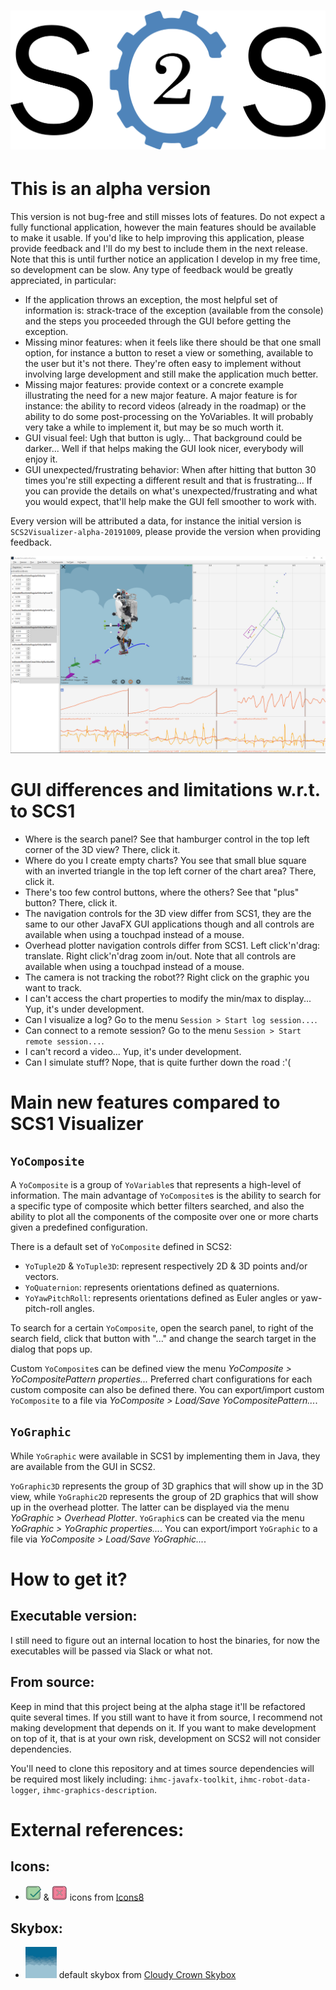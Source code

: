 # ![SCS2](logo/SCS2.png)

# This is an alpha version
This version is not bug-free and still misses lots of features.
Do not expect a fully functional application, however the main features should be available to make it usable.
If you'd like to help improving this application, please provide feedback and I'll do my best to include them in the next release. Note that this is until further notice an application I develop in my free time, so development can be slow.
Any type of feedback would be greatly appreciated, in particular:
- If the application throws an exception, the most helpful set of information is: strack-trace of the exception (available from the console) and the steps you proceeded through the GUI before getting the exception.
- Missing minor features: when it feels like there should be that one small option, for instance a button to reset a view or something, available to the user but it's not there. They're often easy to implement without involving large development and still make the application much better.
- Missing major features: provide context or a concrete example illustrating the need for a new major feature. A major feature is for instance: the ability to record videos (already in the roadmap) or the ability to do some post-processing on the YoVariables. It will probably very take a while to implement it, but may be so much worth it.
- GUI visual feel: Ugh that button is ugly... That background could be darker... Well if that helps making the GUI look nicer, everybody will enjoy it.
- GUI unexpected/frustrating behavior: When after hitting that button 30 times you're still expecting a different result and that is frustrating... If you can provide the details on what's unexpected/frustrating and what you would expect, that'll help make the GUI fell smoother to work with.

Every version will be attributed a data, for instance the initial version is `SCS2Visualizer-alpha-20191009`, please provide the version when providing feedback.

![SCS	2 Atlas RemoteSession](snapshots/AtlasRemoteSession.png)

# GUI differences and limitations w.r.t. to SCS1
- Where is the search panel? See that hamburger control in the top left corner of the 3D view? There, click it.
- Where do you I create empty charts? You see that small blue square with an inverted triangle in the top left corner of the chart area? There, click it.
- There's too few control buttons, where the others? See that "plus" button? There, click it.
- The navigation controls for the 3D view differ from SCS1, they are the same to our other JavaFX GUI applications though and all controls are available when using a touchpad instead of a mouse.
- Overhead plotter navigation controls differ from SCS1. Left click'n'drag: translate. Right click'n'drag zoom in/out. Note that all controls are available when using a touchpad instead of a mouse.
- The camera is not tracking the robot?? Right click on the graphic you want to track.
- I can't access the chart properties to modify the min/max to display... Yup, it's under development.
- Can I visualize a log? Go to the menu `Session > Start log session...`.
- Can connect to a remote session? Go to the menu `Session > Start remote session...`.
- I can't record a video... Yup, it's under development.
- Can I simulate stuff? Nope, that is quite further down the road :'(

# Main new features compared to SCS1 Visualizer
## `YoComposite`
A `YoComposite` is a group of `YoVariable`s that represents a high-level of information.
The main advantage of `YoComposite`s is the ability to search for a specific type of composite which better filters searched, and also the ability to plot all the components of the composite over one or more charts given a predefined configuration.

There is a default set of `YoComposite` defined in SCS2:
- `YoTuple2D` & `YoTuple3D`: represent respectively 2D & 3D points and/or vectors.
- `YoQuaternion`: represents orientations defined as quaternions.
- `YoYawPitchRoll`: represents orientations defined as Euler angles or yaw-pitch-roll angles.

To search for a certain `YoComposite`, open the search panel, to right of the search field, click that button with "..." and change the search target in the dialog that pops up.

Custom `YoComposite`s can be defined view the menu _YoComposite > YoCompositePattern properties..._
Preferred chart configurations for each custom composite can also be defined there. You can export/import custom `YoComposite` to a file via _YoComposite > Load/Save YoCompositePattern..._.

## `YoGraphic`
While `YoGraphic` were available in SCS1 by implementing them in Java, they are available from the GUI in SCS2.

`YoGraphic3D` represents the group of 3D graphics that will show up in the 3D view, while `YoGraphic2D` represents the group of 2D graphics that will show up in the overhead plotter. The latter can be displayed via the menu _YoGraphic > Overhead Plotter_.
`YoGraphic`s can be created via the menu _YoGraphic > YoGraphic properties..._. You can export/import `YoGraphic` to a file via _YoComposite > Load/Save YoGraphic..._.

# How to get it?
## Executable version:
I still need to figure out an internal location to host the binaries, for now the executables will be passed via Slack or what not.
## From source:
Keep in mind that this project being at the alpha stage it'll be refactored quite several times. If you still want to have it from source, I recommend not making development that depends on it. If you want to make development on top of it, that is at your own risk, development on SCS2 will not consider dependencies.

You'll need to clone this repository and at times source dependencies will be required most likely including: `ihmc-javafx-toolkit`, `ihmc-robot-data-logger`, `ihmc-graphics-description`.

# External references:
## Icons:
- <img src="src/session-visualizer/resources/icons/valid-icon.png" alt="Valid icon" width="25"/> & <img src="src/session-visualizer/resources/icons/invalid-icon.png" alt="Invalid icon" width="25"/> icons from <a href="https://icons8.com/icons/">Icons8</a>

## Skybox:
- <img src="src/session-visualizer/resources/skybox/cloudy/Front.png" alt="Skybox" width="50"/> default skybox from <a href="https://assetstore.unity.com/packages/2d/textures-materials/sky/farland-skies-cloudy-crown-60004">Cloudy Crown Skybox</a>



